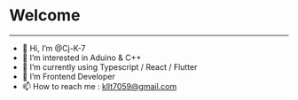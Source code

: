 # Welcome
<hr>  

- 👋 Hi, I’m @Cj-K-7
- 👀 I’m interested in Aduino & C++
- 🌱 I’m currently using Typescript / React / Flutter
- 💞️ I’m Frontend Developer
- 📫 How to reach me : kllt7059@gmail.com
